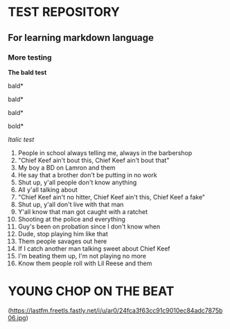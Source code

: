 # TEST REPOSITORY

## For learning markdown language

### More testing

**The bald test**

bald*

bald*

bald*

bold*

_Italic test_

> <script>
> if head == False:
> set skateboard = ("broken")
> </script>
  
1. People in school always telling me, always in the barbershop
2. "Chief Keef ain't bout this, Chief Keef ain't bout that"
3. My boy a BD on Lamron and them
4. He say that a brother don't be putting in no work
5. Shut up, y'all people don't know anything
6. All y'all talking about
7. "Chief Keef ain't no hitter, Chief Keef ain't this, Chief Keef a fake"
8. Shut up, y'all don't live with that man
9. Y'all know that man got caught with a ratchet
10. Shooting at the police and everything
11. Guy's been on probation since I don't know when
12. Dude, stop playing him like that
13. Them people savages out here
14. If I catch another man talking sweet about Chief Keef
15. I'm beating them up, I'm not playing no more
16. Know them people roll with Lil Reese and them

# YOUNG CHOP ON THE BEAT

(https://lastfm.freetls.fastly.net/i/u/ar0/24fca3f63cc91c9010ec84adc7875b06.jpg)
